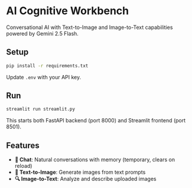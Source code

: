 # AI Cognitive Workbench

Conversational AI with Text-to-Image and Image-to-Text capabilities powered by Gemini 2.5 Flash.

## Setup

```bash
pip install -r requirements.txt
```

Update `.env` with your API key.

## Run

```bash
streamlit run streamlit.py
```

This starts both FastAPI backend (port 8000) and Streamlit frontend (port 8501).

## Features

- **💬 Chat**: Natural conversations with memory (temporary, clears on reload)
- **🎨 Text-to-Image**: Generate images from text prompts
- **🔍 Image-to-Text**: Analyze and describe uploaded images
